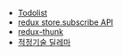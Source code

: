 - [Todolist](../4.Archive/Softeer3rd/softeer-fe-project/Todolist.md)
- [redux store.subscribe API](../4.Archive/Softeer3rd/softeer-fe-project/redux%20store.subscribe%20API.md)
- [redux-thunk](../4.Archive/Softeer3rd/softeer-fe-project/redux-thunk.md)
- [적정기술 딜레마](../4.Archive/적정기술%20딜레마.md)


